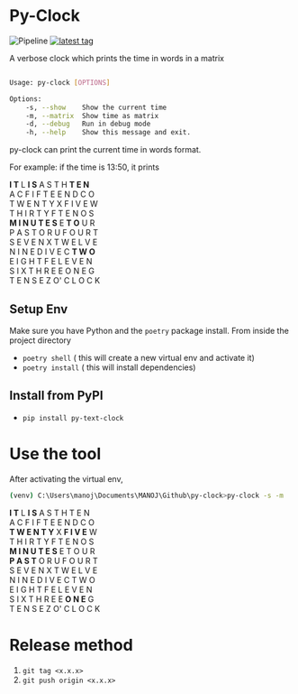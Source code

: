 # Py-Clock
![Pipeline](https://github.com/manojmanivannan/py-clock/actions/workflows/test.yml/badge.svg)
[![latest tag](https://img.shields.io/github/v/tag/manojmanivannan/py-clock.svg?label=latest%20tag&sort=semver)](https://pypi.org/project/py-text-clock/)

A verbose clock which prints the time in words in a matrix

```bash

Usage: py-clock [OPTIONS]

Options:
    -s, --show    Show the current time
    -m, --matrix  Show time as matrix
    -d, --debug   Run in debug mode
    -h, --help    Show this message and exit.
```

py-clock can print the current time in words format.

For example: if the time is 13:50, it prints 
        
**I T** L **I S** A S T H **T E N**\
A C F I F T E E N D C O\
T W E N T Y X F I V E W\
T H I R T Y F T E N O S\
**M I N U T E S** E **T O** U R\
P A S T O R U F O U R T\
S E V E N X T W E L V E\
N I N E D I V E C **T W O** \
E I G H T F E L E V E N\
S I X T H R E E O N E G\
T E N S E Z O' C L O C K


## Setup Env
Make sure you have Python and the `poetry` package install. From inside the project directory
- `poetry shell` ( this will create a new virtual env and activate it)
- `poetry install` ( this will install dependencies)

## Install from PyPI
- `pip install py-text-clock`


# Use the tool
After activating the virtual env,
```bash
(venv) C:\Users\manoj\Documents\MANOJ\Github\py-clock>py-clock -s -m
```
**I T** L **I S** A S T H T E N\
A C F I F T E E N D C O\
**T W E N T Y** X **F I V E** W\
T H I R T Y F T E N O S\
**M I N U T E S** E T O U R\
**P A S T** O R U F O U R T\
S E V E N X T W E L V E\
N I N E D I V E C T W O\
E I G H T F E L E V E N\
S I X T H R E E **O N E** G\
T E N S E Z O' C L O C K

# Release method

1. `git tag <x.x.x>`
2. `git push origin <x.x.x>` 
